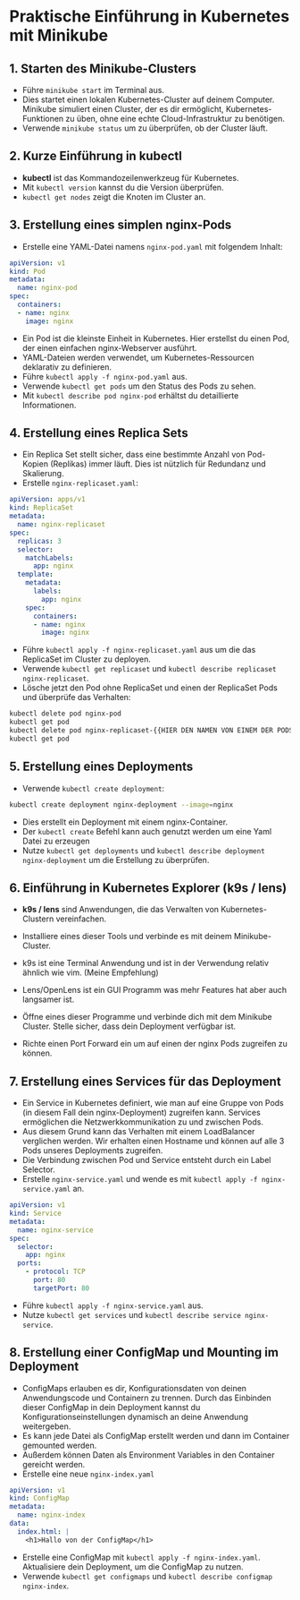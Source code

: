 # Praktische Einführung in Kubernetes mit Minikube

## 1. Starten des Minikube-Clusters

- Führe `minikube start` im Terminal aus.
- Dies startet einen lokalen Kubernetes-Cluster auf deinem Computer. Minikube simuliert einen Cluster, der es dir ermöglicht, Kubernetes-Funktionen zu üben, ohne eine echte Cloud-Infrastruktur zu benötigen.
- Verwende `minikube status` um zu überprüfen, ob der Cluster läuft.

## 2. Kurze Einführung in kubectl

- **kubectl** ist das Kommandozeilenwerkzeug für Kubernetes.
- Mit `kubectl version` kannst du die Version überprüfen.
- `kubectl get nodes` zeigt die Knoten im Cluster an.

## 3. Erstellung eines simplen nginx-Pods

- Erstelle eine YAML-Datei namens `nginx-pod.yaml` mit folgendem Inhalt:

```yaml
apiVersion: v1
kind: Pod
metadata:
  name: nginx-pod
spec:
  containers:
  - name: nginx
    image: nginx
```

- Ein Pod ist die kleinste Einheit in Kubernetes. Hier erstellst du einen Pod, der einen einfachen nginx-Webserver ausführt.
- YAML-Dateien werden verwendet, um Kubernetes-Ressourcen deklarativ zu definieren.
- Führe `kubectl apply -f nginx-pod.yaml` aus.
- Verwende `kubectl get pods` um den Status des Pods zu sehen.
- Mit `kubectl describe pod nginx-pod` erhältst du detaillierte Informationen.

## 4. Erstellung eines Replica Sets

- Ein Replica Set stellt sicher, dass eine bestimmte Anzahl von Pod-Kopien (Replikas) immer läuft. Dies ist nützlich für Redundanz und Skalierung.
- Erstelle `nginx-replicaset.yaml`:

```yaml
apiVersion: apps/v1
kind: ReplicaSet
metadata:
  name: nginx-replicaset
spec:
  replicas: 3
  selector:
    matchLabels:
      app: nginx
  template:
    metadata:
      labels:
        app: nginx
    spec:
      containers:
      - name: nginx
        image: nginx
```

- Führe `kubectl apply -f nginx-replicaset.yaml` aus um die das ReplicaSet im Cluster zu deployen.
- Verwende `kubectl get replicaset` und `kubectl describe replicaset nginx-replicaset`.
- Lösche jetzt den Pod ohne ReplicaSet und einen der ReplicaSet Pods und überprüfe das Verhalten:

```bash
kubectl delete pod nginx-pod
kubectl get pod
kubectl delete pod nginx-replicaset-{{HIER DEN NAMEN VON EINEM DER PODS EINFÜGEN}}
kubectl get pod
```

## 5. Erstellung eines Deployments

- Verwende `kubectl create deployment`:

```bash
kubectl create deployment nginx-deployment --image=nginx
```

- Dies erstellt ein Deployment mit einem nginx-Container.
- Der `kubectl create` Befehl kann auch genutzt werden um eine Yaml Datei zu erzeugen
- Nutze `kubectl get deployments` und `kubectl describe deployment nginx-deployment` um die Erstellung zu überprüfen.

## 6. Einführung in Kubernetes Explorer (k9s / lens)

- **k9s / lens** sind Anwendungen, die das Verwalten von Kubernetes-Clustern vereinfachen.
- Installiere eines dieser Tools und verbinde es mit deinem Minikube-Cluster.
- k9s ist eine Terminal Anwendung und ist in der Verwendung relativ ähnlich wie vim. (Meine Empfehlung)
- Lens/OpenLens ist ein GUI Programm was mehr Features hat aber auch langsamer ist.

- Öffne eines dieser Programme und verbinde dich mit dem Minikube Cluster. Stelle sicher, dass dein Deployment verfügbar ist.
- Richte einen Port Forward ein um auf einen der nginx Pods zugreifen zu können.

## 7. Erstellung eines Services für das Deployment

- Ein Service in Kubernetes definiert, wie man auf eine Gruppe von Pods (in diesem Fall dein nginx-Deployment) zugreifen kann. Services ermöglichen die Netzwerkkommunikation zu und zwischen Pods.
- Aus diesem Grund kann das Verhalten mit einem LoadBalancer verglichen werden. Wir erhalten einen Hostname und können auf alle 3 Pods unseres Deployments zugreifen.
- Die Verbindung zwischen Pod und Service entsteht durch ein Label Selector.
- Erstelle `nginx-service.yaml` und wende es mit `kubectl apply -f nginx-service.yaml` an.

```yaml
apiVersion: v1
kind: Service
metadata:
  name: nginx-service
spec:
  selector:
    app: nginx
  ports:
    - protocol: TCP
      port: 80
      targetPort: 80
```

- Führe `kubectl apply -f nginx-service.yaml` aus.
- Nutze `kubectl get services` und `kubectl describe service nginx-service`.

## 8. Erstellung einer ConfigMap und Mounting im Deployment

- ConfigMaps erlauben es dir, Konfigurationsdaten von deinen Anwendungscode und Containern zu trennen. Durch das Einbinden dieser ConfigMap in dein Deployment kannst du Konfigurationseinstellungen dynamisch an deine Anwendung weitergeben.
- Es kann jede Datei als ConfigMap erstellt werden und dann im Container gemounted werden.
- Außerdem können Daten als Environment Variables in den Container gereicht werden.
- Erstelle eine neue `nginx-index.yaml`

```yaml
apiVersion: v1
kind: ConfigMap
metadata:
  name: nginx-index
data:
  index.html: |
    <h1>Hallo von der ConfigMap</h1>
```

- Erstelle eine ConfigMap mit `kubectl apply -f nginx-index.yaml`. Aktualisiere dein Deployment, um die ConfigMap zu nutzen.
- Verwende `kubectl get configmaps` und `kubectl describe configmap nginx-index`.
